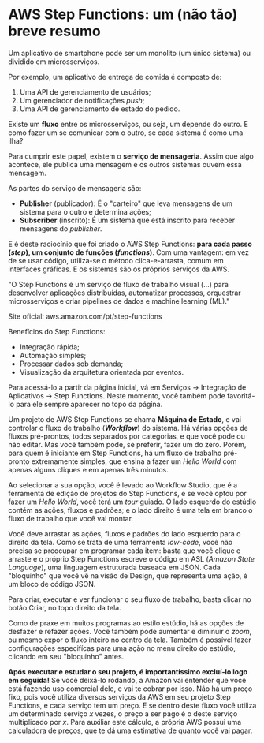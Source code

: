 # AWS Step Functions: um (não tão) breve resumo

Um aplicativo de smartphone pode ser um monolito (um único sistema) ou dividido em microsserviços.

Por exemplo, um aplicativo de entrega de comida é composto de:
1. Uma API de gerenciamento de usuários;
2. Um gerenciador de notificações *push*;
3. Uma API de gerenciamento de estado do pedido.

Existe um **fluxo** entre os microsserviços, ou seja, um depende do outro.
E como fazer um se comunicar com o outro, se cada sistema é como uma ilha?

Para cumprir este papel, existem o **serviço de mensageria**.
Assim que algo acontece, ele publica uma mensagem e os outros sistemas ouvem essa mensagem.

As partes do serviço de mensageria são:
- **Publisher** (publicador): É o "carteiro" que leva mensagens de um sistema para o outro e determina ações;
- **Subscriber** (inscrito): É um sistema que está inscrito para receber mensagens do *publisher*.

E é deste raciocínio que foi criado o AWS Step Functions: **para cada passo (*step*), um conjunto de funções (*functions*)**.
Com uma vantagem: em vez de se usar código, utiliza-se o método clica-e-arrasta, comum em interfaces gráficas.
E os sistemas são os próprios serviços da AWS.

"O Step Functions é um serviço de fluxo de trabalho visual (...) para desenvolver aplicações distribuídas, automatizar processos, orquestrar microsserviços e criar pipelines de dados e machine learning (ML)."

Site oficial: aws.amazon.com/pt/step-functions

Benefícios do Step Functions:
- Integração rápida;
- Automação simples;
- Processar dados sob demanda;
- Visualização da arquitetura orientada por eventos.

Para acessá-lo a partir da página inicial, vá em Serviços → Integração de Aplicativos → Step Functions.
Neste momento, você também pode favoritá-lo para ele sempre aparecer no topo da página.

Um projeto de AWS Step Functions se chama **Máquina de Estado**, e vai controlar o fluxo de trabalho (***Workflow***) do sistema.
Há várias opções de fluxos pré-prontos, todos separados por categorias, e que você pode ou não editar. Mas você também pode, se preferir, fazer um do zero.
Porém, para quem é iniciante em Step Functions, há um fluxo de trabalho pré-pronto extremamente simples, que ensina a fazer um *Hello World* com apenas alguns cliques e em apenas três minutos.

Ao selecionar a sua opção, você é levado ao Workflow Studio, que é a ferramenta de edição de projetos do Step Functions, e se você optou por fazer um *Hello World*, você terá um *tour* guiado. 
O lado esquerdo do estúdio contém as ações, fluxos e padrões; e o lado direito é uma tela em branco o fluxo de trabalho que você vai montar.

Você deve arrastar as ações, fluxos e padrões do lado esquerdo para o direito da tela. Como se trata de uma ferramenta *low-code*, você não precisa se preocupar em programar cada item: basta que você clique e arraste e o próprio Step Functions escreve o código em ASL (*Amazon State Language*), uma linguagem estruturada baseada em JSON. Cada "bloquinho" que você vê na visão de Design, que representa uma ação, é um bloco de código JSON.

Para criar, executar e ver funcionar o seu fluxo de trabalho, basta clicar no botão Criar, no topo direito da tela.

Como de praxe em muitos programas ao estilo estúdio, há as opções de desfazer e refazer ações.
Você também pode aumentar e diminuir o *zoom*, ou mesmo expor o fluxo inteiro no centro da tela.
Também é possível fazer configurações especifícas para uma ação no menu direito do estúdio, clicando em seu "bloquinho" antes.

**Após executar e estudar o seu projeto, é importantíssimo excluí-lo logo em seguida!**
Se você deixá-lo rodando, a Amazon vai entender que você está fazendo uso comercial dele, e vai te cobrar por isso.
Não há um preço fixo, pois você utiliza diversos serviços da AWS em seu projeto Step Functions, e cada serviço tem um preço.
E se dentro deste fluxo você utiliza um determinado serviço *x* vezes, o preço a ser pago é o deste serviço multiplicado por *x*.
Para auxiliar este cálculo, a própria AWS possui uma calculadora de preços, que te dá uma estimativa de quanto você vai pagar.
